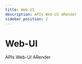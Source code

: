 ```yaml
---
title: Web-UI
description: APIs Web-UI ARender
sidebar_position: 2
---
```


# Web-UI

APIs Web-UI ARender